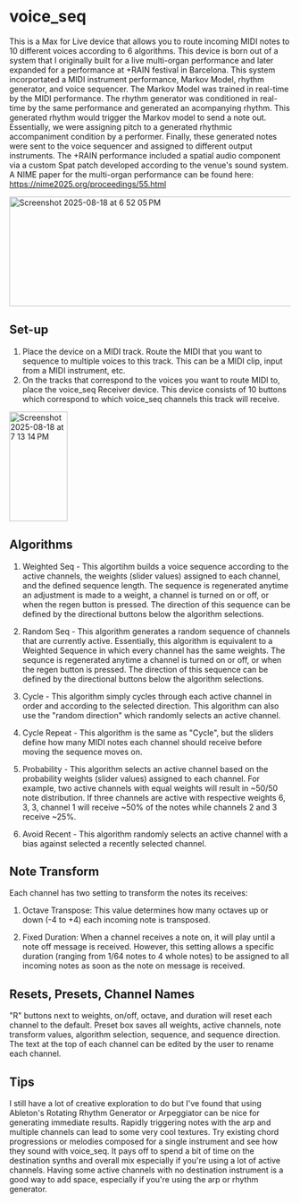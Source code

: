# voice_seq

This is a Max for Live device that allows you to route incoming MIDI notes to 10 different voices according to 6 algorithms. This device is born out of a system that I originally built for a live multi-organ performance and later expanded for a performance at +RAIN festival in Barcelona. This system incorportated a MIDI instrument performance, Markov Model, rhythm generator, and voice sequencer. The Markov Model was trained in real-time by the MIDI performance. The rhythm generator was conditioned in real-time by the same performance and generated an acompanying rhythm. This generated rhythm would trigger the Markov model to send a note out. Essentially, we were assigning pitch to a generated rhythmic accompaniment condition by a performer. Finally, these generated notes were sent to the voice sequencer and assigned to different output instruments. The +RAIN performance included a spatial audio component via a custom Spat patch developed according to the venue's sound system. A NIME paper for the multi-organ performance can be found here: https://nime2025.org/proceedings/55.html

<img width="597" height="196" alt="Screenshot 2025-08-18 at 6 52 05 PM" src="https://github.com/user-attachments/assets/23f6ed09-a987-4c61-b473-a3c4563a4231" />

## Set-up

1. Place the device on a MIDI track. Route the MIDI that you want to sequence to multiple voices to this track. This can be a MIDI clip, input from a MIDI instrument, etc.
2. On the tracks that correspond to the voices you want to route MIDI to, place the voice_seq Receiver device. This device consists of 10 buttons which correspond to which voice_seq channels this track will receive.

<img width="104" height="196" alt="Screenshot 2025-08-18 at 7 13 14 PM" src="https://github.com/user-attachments/assets/9dabe069-2239-44ec-b426-d69857299a21" />

## Algorithms
1. Weighted Seq - This algortihm builds a voice sequence according to the active channels, the weights (slider values) assigned to each channel, and the defined sequence length. The sequence is regenerated anytime an adjustment is made to a weight, a channel is turned on or off, or when the regen button is pressed. The direction of this sequence can be defined by the directional buttons below the algorithm selections.

2. Random Seq - This algorithm generates a random sequence of channels that are currently active. Essentially, this algorithm is equivalent to a Weighted Sequence in which every channel has the same weights. The sequnce is regenerated anytime a channel is turned on or off, or when the regen button is pressed. The direction of this sequence can be defined by the directional buttons below the algorithm selections.

3. Cycle - This algorithm simply cycles through each active channel in order and according to the selected direction. This algorithm can also use the "random direction" which randomly selects an active channel.

4. Cycle Repeat - This algorithm is the same as "Cycle", but the sliders define how many MIDI notes each channel should receive before moving the sequence moves on.

5. Probability - This algorithm selects an active channel based on the probability weights (slider values) assigned to each channel. For example, two active channels with equal weights will result in ~50/50 note distribution. If three channels are active with respective weights 6, 3, 3, channel 1 will receive ~50% of the notes while channels 2 and 3 receive ~25%.

6. Avoid Recent - This algorithm randomly selects an active channel with a bias against selected a recently selected channel.

## Note Transform
Each channel has two setting to transform the notes its receives:

1. Octave Transpose: This value determines how many octaves up or down (-4 to +4) each incoming note is transposed.
   
2. Fixed Duration: When a channel receives a note on, it will play until a note off message is received. However, this setting allows a specific duration (ranging from 1/64 notes to 4 whole notes) to be assigned to all incoming notes as soon as the note on message is received.

## Resets, Presets, Channel Names

"R" buttons next to weights, on/off, octave, and duration will reset each channel to the default. Preset box saves all weights, active channels, note transform values, algorithm selection, sequence, and sequence direction. The text at the top of each channel can be edited by the user to rename each channel.

## Tips

I still have a lot of creative exploration to do but I've found that using Ableton's Rotating Rhythm Generator or Arpeggiator can be nice for generating immediate results. Rapidly triggering notes with the arp and multiple channels can lead to some very cool textures. Try existing chord progressions or melodies composed for a single instrument and see how they sound with voice_seq. It pays off to spend a bit of time on the destination synths and overall mix especially if you're using a lot of active channels. Having some active channels with no destination instrument is a good way to add space, especially if you're using the arp or rhythm generator.

